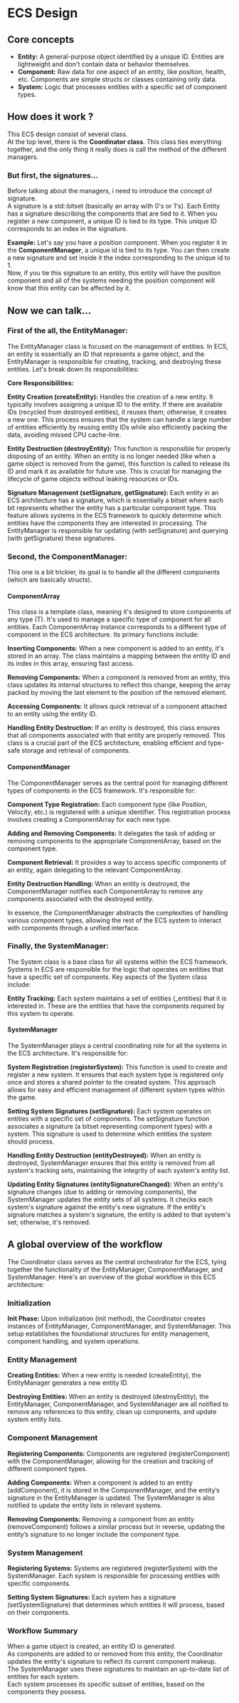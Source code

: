 # ECS Design

## Core concepts
- **Entity:** A general-purpose object identified by a unique ID. Entities are lightweight and don't contain data or behavior themselves.  
- **Component:** Raw data for one aspect of an entity, like position, health, etc. Components are simple structs or classes containing only data.  
- **System:** Logic that processes entities with a specific set of component types.

## How does it work ?
This ECS design consist of several class.  
At the top level, there is the **Coordinator class**. This class ties everything together, and the only thing it really does is call the method of the different managers.   

### But first, the signatures...
Before talking about the managers, i need to introduce the concept of signature.  
A signature is a std::bitset (basically an array with 0's or 1's). Each Entity has a signature describing the components that are tied to it. When you register a new component, a unique ID is tied to its type. This unique ID corresponds to an index in the signature.  

**Example:** Let's say you have a position component. When you register it in the **ComponentManager**, a unique id is tied to its type. You can then create a new signature and set inside it the index corresponding to the unique id to 1.  
Now, if you tie this signature to an entity, this entity will have the position component and all of the systems needing the position component will know that this entity can be affected by it.

## Now we can talk...
### First of the all, the **EntityManager**: 
The EntityManager class is focused on the management of entities. In ECS, an entity is essentially an ID that represents a game object, and the EntityManager is responsible for creating, tracking, and destroying these entities. Let's break down its responsibilities:

**Core Responsibilities:**  

**Entity Creation (createEntity):** Handles the creation of a new entity. It typically involves assigning a unique ID to the entity. If there are available IDs (recycled from destroyed entities), it reuses them; otherwise, it creates a new one. This process ensures that the system can handle a large number of entities efficiently by reusing entity IDs while also efficiently packing the data, avoiding missed CPU cache-line.

**Entity Destruction (destroyEntity):** This function is responsible for properly disposing of an entity. When an entity is no longer needed (like when a game object is removed from the game), this function is called to release its ID and mark it as available for future use. This is crucial for managing the lifecycle of game objects without leaking resources or IDs.

**Signature Management (setSignature, getSignature):** Each entity in an ECS architecture has a signature, which is essentially a bitset where each bit represents whether the entity has a particular component type. This feature allows systems in the ECS framework to quickly determine which entities have the components they are interested in processing. The EntityManager is responsible for updating (with setSignature) and querying (with getSignature) these signatures.
### Second, the **ComponentManager**: 
This one is a bit trickier, its goal is to handle all the different components (which are basically structs).  

#### **ComponentArray<T>**
This class is a template class, meaning it's designed to store components of any type (T). It's used to manage a specific type of component for all entities. Each ComponentArray instance corresponds to a different type of component in the ECS architecture. Its primary functions include:

**Inserting Components:** When a new component is added to an entity, it's stored in an array. The class maintains a mapping between the entity ID and its index in this array, ensuring fast access.  

**Removing Components:** When a component is removed from an entity, this class updates its internal structures to reflect this change, keeping the array packed by moving the last element to the position of the removed element.

**Accessing Components:** It allows quick retrieval of a component attached to an entity using the entity ID.

**Handling Entity Destruction:** If an entity is destroyed, this class ensures that all components associated with that entity are properly removed.
This class is a crucial part of the ECS architecture, enabling efficient and type-safe storage and retrieval of components.

#### **ComponentManager**
The ComponentManager serves as the central point for managing different types of components in the ECS framework. It's responsible for:

**Component Type Registration:** Each component type (like Position, Velocity, etc.) is registered with a unique identifier. This registration process involves creating a ComponentArray for each new type.

**Adding and Removing Components:** It delegates the task of adding or removing components to the appropriate ComponentArray, based on the component type.

**Component Retrieval:** It provides a way to access specific components of an entity, again delegating to the relevant ComponentArray.

**Entity Destruction Handling:** When an entity is destroyed, the ComponentManager notifies each ComponentArray to remove any components associated with the destroyed entity.

In essence, the ComponentManager abstracts the complexities of handling various component types, allowing the rest of the ECS system to interact with components through a unified interface.

### Finally, the SystemManager:
The System class is a base class for all systems within the ECS framework. Systems in ECS are responsible for the logic that operates on entities that have a specific set of components. Key aspects of the System class include:

**Entity Tracking:** Each system maintains a set of entities (_entities) that it is interested in. These are the entities that have the components required by this system to operate.

#### SystemManager
The SystemManager plays a central coordinating role for all the systems in the ECS architecture. It's responsible for:

**System Registration (registerSystem):** This function is used to create and register a new system. It ensures that each system type is registered only once and stores a shared pointer to the created system. This approach allows for easy and efficient management of different system types within the game.

**Setting System Signatures (setSignature):** Each system operates on entities with a specific set of components. The setSignature function associates a signature (a bitset representing component types) with a system. This signature is used to determine which entities the system should process.

**Handling Entity Destruction (entityDestroyed):** When an entity is destroyed, SystemManager ensures that this entity is removed from all system's tracking sets, maintaining the integrity of each system's entity list.

**Updating Entity Signatures (entitySignatureChanged):** When an entity's signature changes (due to adding or removing components), the SystemManager updates the entity sets of all systems. It checks each system's signature against the entity's new signature. If the entity's signature matches a system's signature, the entity is added to that system's set; otherwise, it's removed.

## A global overview of the workflow
The Coordinator class serves as the central orchestrator for the ECS, tying together the functionality of the EntityManager, ComponentManager, and SystemManager. Here's an overview of the global workflow in this ECS architecture:

### Initialization
**Init Phase:** Upon initialization (init method), the Coordinator creates instances of EntityManager, ComponentManager, and SystemManager. This setup establishes the foundational structures for entity management, component handling, and system operations.

### Entity Management
**Creating Entities:** When a new entity is needed (createEntity), the EntityManager generates a new entity ID.

**Destroying Entities:** When an entity is destroyed (destroyEntity), the EntityManager, ComponentManager, and SystemManager are all notified to remove any references to this entity, clean up components, and update system entity lists.

### Component Management
**Registering Components:** Components are registered (registerComponent) with the ComponentManager, allowing for the creation and tracking of different component types.

**Adding Components:** When a component is added to an entity (addComponent), it is stored in the ComponentManager, and the entity’s signature in the EntityManager is updated. The SystemManager is also notified to update the entity lists in relevant systems.

**Removing Components:** Removing a component from an entity (removeComponent) follows a similar process but in reverse, updating the entity’s signature to no longer include the component type.

### System Management
**Registering Systems:** Systems are registered (registerSystem) with the SystemManager. Each system is responsible for processing entities with specific components.

**Setting System Signatures:** Each system has a signature (setSystemSignature) that determines which entities it will process, based on their components.
### Workflow Summary
When a game object is created, an entity ID is generated.  
As components are added to or removed from this entity, the Coordinator updates the entity's signature to reflect its current component makeup.  
The SystemManager uses these signatures to maintain an up-to-date list of entities for each system.  
Each system processes its specific subset of entities, based on the components they possess.